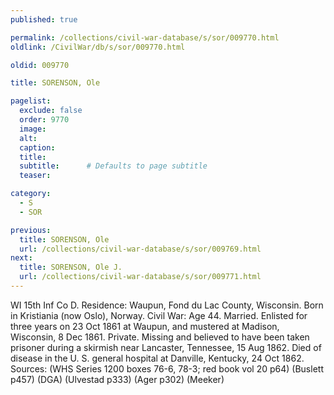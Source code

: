 ```yaml
---
published: true

permalink: /collections/civil-war-database/s/sor/009770.html
oldlink: /CivilWar/db/s/sor/009770.html

oldid: 009770

title: SORENSON, Ole

pagelist:
  exclude: false
  order: 9770
  image: 
  alt:
  caption:
  title:
  subtitle:      # Defaults to page subtitle
  teaser:

category: 
  - S 
  - SOR

previous:
  title: SORENSON, Ole
  url: /collections/civil-war-database/s/sor/009769.html  
next:
  title: SORENSON, Ole J.
  url: /collections/civil-war-database/s/sor/009771.html   
---
```

WI 15th Inf Co D. Residence: Waupun, Fond du Lac County, Wisconsin. Born in Kristiania (now Oslo), Norway. Civil War: Age 44. Married. Enlisted for three years on 23 Oct 1861 at Waupun, and mustered at Madison, Wisconsin, 8 Dec 1861. Private. Missing and believed to have been taken prisoner during a skirmish near Lancaster, Tennessee, 15 Aug 1862. Died of disease in the U. S. general hospital at Danville, Kentucky, 24 Oct 1862. Sources: (WHS Series 1200 boxes 76-6, 78-3; red book vol 20 p64) (Buslett p457) (DGA) (Ulvestad p333) (Ager p302) (Meeker)